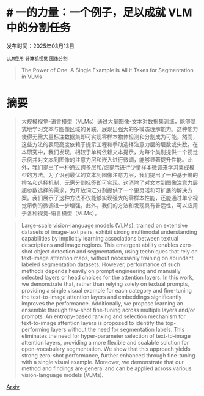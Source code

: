 # # 一的力量：一个例子，足以成就 VLM 中的分割任务

发布时间：2025年03月13日

`LLM应用` `计算机视觉` `图像分割`

> The Power of One: A Single Example is All it Takes for Segmentation in VLMs

# 摘要

> 大规模视觉-语言模型（VLMs）通过大量图像-文本对数据集训练，能够隐式地学习文本与图像区域的关联，展现出强大的多模态理解能力。这种能力使得无需大量标注数据集即可实现零样本物体检测和分割成为可能。然而，这些方法的表现高度依赖于提示工程和手动选择注意力层的层数或头数。在本研究中，我们发现，相较于单纯依赖文本提示，为每个类别提供一个视觉示例并对文本到图像的注意力层和嵌入进行微调，能够显著提升性能。此外，我们提出了一种通过跨多层和/或提示进行少量样本微调来学习集成模型的方法。为了识别最优的文本到图像注意力层，我们提出了一种基于熵的排名和选择机制，无需分割标签即可实现。这消除了对文本到图像注意力层超参数选择的需求，为开放词汇分割提供了一个更灵活和可扩展的解决方案。我们展示了这种方法不仅能够实现强大的零样本性能，还能通过单个视觉示例的微调进一步增强。此外，我们的方法和发现具有普适性，可以应用于各种视觉-语言模型（VLMs）。

> Large-scale vision-language models (VLMs), trained on extensive datasets of image-text pairs, exhibit strong multimodal understanding capabilities by implicitly learning associations between textual descriptions and image regions. This emergent ability enables zero-shot object detection and segmentation, using techniques that rely on text-image attention maps, without necessarily training on abundant labeled segmentation datasets. However, performance of such methods depends heavily on prompt engineering and manually selected layers or head choices for the attention layers. In this work, we demonstrate that, rather than relying solely on textual prompts, providing a single visual example for each category and fine-tuning the text-to-image attention layers and embeddings significantly improves the performance. Additionally, we propose learning an ensemble through few-shot fine-tuning across multiple layers and/or prompts. An entropy-based ranking and selection mechanism for text-to-image attention layers is proposed to identify the top-performing layers without the need for segmentation labels. This eliminates the need for hyper-parameter selection of text-to-image attention layers, providing a more flexible and scalable solution for open-vocabulary segmentation. We show that this approach yields strong zero-shot performance, further enhanced through fine-tuning with a single visual example. Moreover, we demonstrate that our method and findings are general and can be applied across various vision-language models (VLMs).

[Arxiv](https://arxiv.org/abs/2503.10779)